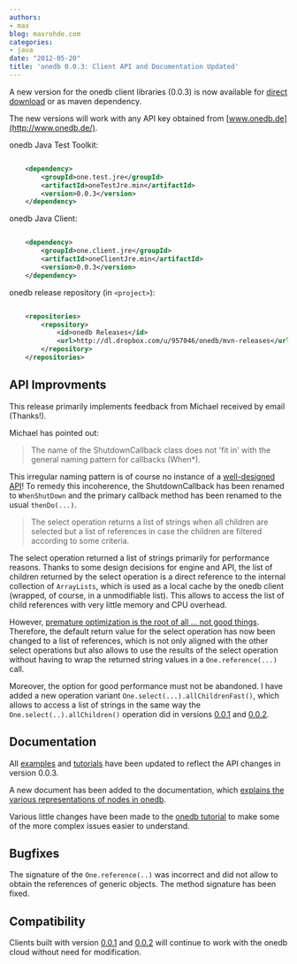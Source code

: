 ```yaml
---
authors:
- max
blog: maxrohde.com
categories:
- java
date: "2012-05-20"
title: 'onedb 0.0.3: Client API and Documentation Updated'
---
```


A new version for the onedb client libraries (0.0.3) is now available for [direct download](http://cms.onedb.de/downloads 'onedb downloads') or as maven dependency.

The new versions will work with any API key obtained from [www.onedb.de](http://www.onedb.de/).

onedb Java Test Toolkit:

```xml

    <dependency>
        <groupId>one.test.jre</groupId>
        <artifactId>oneTestJre.min</artifactId>
        <version>0.0.3</version>
    </dependency>
```

onedb Java Client:

```xml

    <dependency>
        <groupId>one.client.jre</groupId>
        <artifactId>oneClientJre.min</artifactId>
        <version>0.0.3</version>
    </dependency>
```

onedb release repository (in `<project>`):

```xml

    <repositories>
        <repository>
            <id>onedb Releases</id>
            <url>http://dl.dropbox.com/u/957046/onedb/mvn-releases</url>
        </repository>
    </repositories>
```

## API Improvments

This release primarily implements feedback from Michael received by email (Thanks!).

Michael has pointed out:

> The name of the ShutdownCallback class does not 'fit in' with the general naming pattern for callbacks (When\*).

This irregular naming pattern is of course no instance of a [well-designed API](http://kscottmorrison.com/2012/04/20/the-well-designed-api/ 'The Well-Designed API')! To remedy this incoherence, the ShutdownCallback has been renamed to `WhenShutDown` and the primary callback method has been renamed to the usual `thenDo(...)`.

> The select operation returns a list of strings when all children are selected but a list of references in case the children are filtered according to some criteria.

The select operation returned a list of strings primarily for performance reasons. Thanks to some design decisions for engine and API, the list of children returned by the select operation is a direct reference to the internal collection of `ArrayLists`, which is used as a local cache by the onedb client (wrapped, of course, in a unmodifiable list). This allows to access the list of child references with very little memory and CPU overhead.

However, [premature optimization is the root of all ... not good things](http://shreevatsa.wordpress.com/2008/05/16/premature-optimization-is-the-root-of-all-evil/). Therefore, the default return value for the select operation has now been changed to a list of references, which is not only aligned with the other select operations but also allows to use the results of the select operation without having to wrap the returned string values in a `One.reference(...)` call.

Moreover, the option for good performance must not be abandoned. I have added a new operation variant `One.select(...).allChildrenFast()`, which allows to access a list of strings in the same way the `One.select(..).allChildren()` operation did in versions [0.0.1](http://maxrohde.com/2012/05/06/introducing-onedb/) and [0.0.2](http://maxrohde.com/2012/05/14/onedb-0-0-2/ 'onedb 0.0.2 release notes').

## Documentation

All [examples](https://github.com/mxro/onedb-examples) and [tutorials](http://maxrohde.com/2012/05/06/onedb-tutorial/) have been updated to reflect the API changes in version 0.0.3.

A new document has been added to the documentation, which [explains the various representations of nodes in onedb](http://maxrohde.com/2012/05/15/node-types-in-onedb/ 'node types in onedb').

Various little changes have been made to the [onedb tutorial](http://maxrohde.com/2012/05/06/onedb-tutorial/ 'onedb Tutorial') to make some of the more complex issues easier to understand.

## Bugfixes

The signature of the `One.reference(..)` was incorrect and did not allow to obtain the references of generic objects. The method signature has been fixed.

## Compatibility

Clients built with version [0.0.1](http://maxrohde.com/2012/05/06/introducing-onedb/) and [0.0.2](http://maxrohde.com/2012/05/14/onedb-0-0-2/ 'onedb 0.0.2 release notes') will continue to work with the onedb cloud without need for modification.
